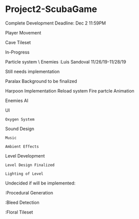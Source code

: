 # Project2-ScubaGame

Complete Development Deadline: Dec 2 11:59PM
  
  Player Movement
  
  Cave Tileset

In-Progress

  Particle system \ Enemies :Luis Sandoval 11/26/19-11/28/19

Still needs implementation
 
 Paralax Background to be finalized
 
 
  Harpoon Implementation
     Reload system
     Fire partcle
     Animation
  
  Enemies AI
 
  UI
    
    Oxygen System
  
  Sound Design
    
    Music
    
    Ambient Effects
    
  
  Level Development
    
    Level Design Finalized
    
    Lighting of Level
    
    
 
Undecided if will be implemented:
  
  :Procedural Generation
  
  :Bleed Detection
  
  :Floral Tileset
 
